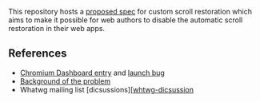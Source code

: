 This repository hosts a [proposed spec][spec] for custom scroll restoration which aims to
make it possible for web authors to disable the automatic scroll restoration in their
web apps.

## References

* [Chromium Dashboard entry][dashboard] and [launch bug][crbug]
* [Background of the problem][background]
* Whatwg mailing list [dicsussions][[whtwg-dicsussion]

[spec]: http://majido.github.io/scroll-restoration-proposal/history-based-api.html
[dashboard]: https://www.chromestatus.com/features/5657284784947200
[crbug]: https://code.google.com/p/chromium/issues/detail?id=477353
[whtwg-dicsussion]: https://lists.w3.org/Archives/Public/public-whatwg-archive/2015May/0063.html
[background]: http://majido.github.io/scroll-restoration-proposal